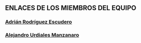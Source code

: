 ## ENLACES DE LOS MIEMBROS DEL EQUIPO
### [Adrián Rodríguez Escudero](https://are883.github.io/HMIS-2017/)

### [Alejandro Urdiales Manzanaro](https://urdi10.github.io/hmis-repo01/)

